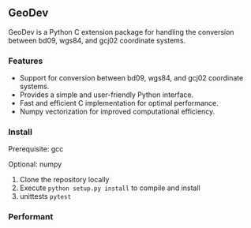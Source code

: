 ## GeoDev

GeoDev is a Python C extension package for handling the conversion between bd09, wgs84, and gcj02 coordinate systems.

### Features

- Support for conversion between bd09, wgs84, and gcj02 coordinate systems.
- Provides a simple and user-friendly Python interface.
- Fast and efficient C implementation for optimal performance.
- Numpy vectorization for improved computational efficiency.


### Install

Prerequisite: gcc

Optional: numpy

1. Clone the repository locally
2. Execute `python setup.py install` to compile and install
3. unittests `pytest`

### Performant
